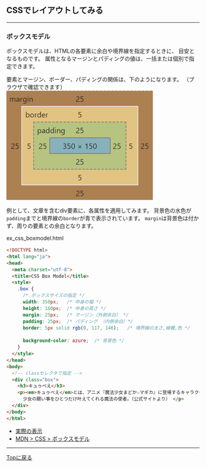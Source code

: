 ## CSSでレイアウトしてみる
---
### ボックスモデル
ボックスモデルは、HTMLの各要素に余白や境界線を指定するときに、
目安となるものです。
属性となるマージンとパディングの値は、一括または個別で指定できます。

要素とマージン、ボーダー、パディングの関係は、下のようになります。
（ブラウザで確認できます）
![box_model](../images/box_model_cr.png)


例として、文章を含むdiv要素に、各属性を適用してみます。
背景色の水色が`padding`までと境界線の`border`が青で表示されています。
`margin`は背景色は付かず、周りの要素との余白となります。

ex_css_boxmodel.html
```html
<!DOCTYPE html>
<html lang="ja">
<head>
  <meta charset="utf-8">
  <title>CSS Box Model</title>
  <style>
    .box {
      /* ボックスサイズの指定 */
      width: 350px;   /* 中身の幅 */
      height: 160px;  /* 中身の高さ */
      margin: 25px;   /* マージン（外側余白） */
      padding: 25px;  /* パディング （内側余白）*/
      border: 5px solid rgb(0, 117, 146);   /* 境界線の太さ,線種,色 */

      background-color: azure;  /* 背景色 */
    }
  </style>
</head>
<body>
  <!-- classセレクタで指定 -->
  <div class="box">
    <h3>キュゥべえ</h3>
    <p><em>キュゥべえ</em>とは、アニメ『魔法少女まどか☆マギカ』に登場するキャラクターである。
      少女の願い事をひとつだけ叶えてくれる魔法の使者。（公式サイトより） </p>
  </div>
</body>
</html>
```

- [実際の表示](../sample/ex_css_boxmodel.html)
- [MDN > CSS > ボックスモデル](https://developer.mozilla.org/ja/docs/Learn/CSS/Building_blocks/The_box_model) 

---
[Topに戻る](../)